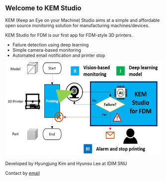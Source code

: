 ## Welcome to KEM Studio 

KEM (Keep an Eye on your Machine) Studio aims at a simple and affordable open source monitoring solution for manufacturing machines/devices.

KEM Studio for FDM is our first app for FDM-style 3D printers.
* Failure detection using deep learning
* Simple camera-based monitoring
* Automated email notification and printer stop

<img src="/docs/kem_studio_for_fdm_overview.png" height="300">

Developed by Hyungjung Kim and Hyunsu Lee at IDIM SNU

Contact by [email](mailto:hjkim81@snu.ac.kr)
